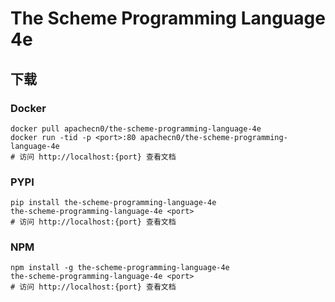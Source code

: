 # The Scheme Programming Language 4e

## 下载

### Docker

```
docker pull apachecn0/the-scheme-programming-language-4e
docker run -tid -p <port>:80 apachecn0/the-scheme-programming-language-4e
# 访问 http://localhost:{port} 查看文档
```

### PYPI

```
pip install the-scheme-programming-language-4e
the-scheme-programming-language-4e <port>
# 访问 http://localhost:{port} 查看文档
```

### NPM

```
npm install -g the-scheme-programming-language-4e
the-scheme-programming-language-4e <port>
# 访问 http://localhost:{port} 查看文档
```